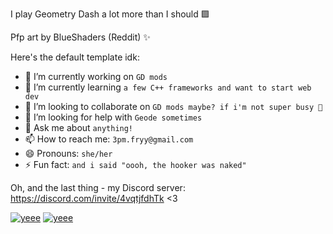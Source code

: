I play Geometry Dash a lot more than I should 🟪

Pfp art by BlueShaders (Reddit) ✨

Here's the default template idk:
- 🔭 I’m currently working on `GD mods`
- 🌱 I’m currently learning `a few C++ frameworks and want to start web dev`
- 👯 I’m looking to collaborate on `GD mods maybe? if i'm not super busy 🙏`
- 🤔 I’m looking for help with `Geode sometimes`
- 💬 Ask me about `anything!`
- 📫 How to reach me: `3pm.fryy@gmail.com`
- 😄 Pronouns: `she/her`
- ⚡ Fun fact: `and i said "oooh, the hooker was naked"`

Oh, and the last thing - my Discord server: https://discord.com/invite/4vqtjfdhTk <3

[![yeee](https://github-readme-stats-rose-eta-86.vercel.app/api/top-langs/?username=Fryy55&theme=midnight-purple&layout=compact)](https://github.com/anuraghazra/github-readme-stats)
[![yeee](https://github-readme-stats.vercel.app/api?username=Fryy55&count_private=true&theme=midnight-purple&hide=contribs&line_height=15)](https://github.com/anuraghazra/github-readme-stats)
